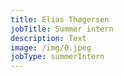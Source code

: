 ```yaml
---
title: Elias Thøgersen
jobTitle: Summer intern
description: Text
image: /img/0.jpeg
jobType: summerIntern
---
```



